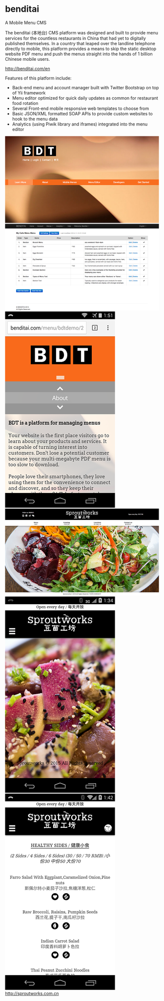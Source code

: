 # benditai
A Mobile Menu CMS

The benditai (本地台) CMS platform was designed and built to provide menu services for the countless restaurants in China that had yet to digitally published themselves.  In a country that leaped over the landline telephone directly to mobile, this platform provides a means to skip the static desktop website PDF menu and push the menus straight into the hands of 1 billion Chinese mobile users.

http://benditai.com/en

Features of this platform include:
* Back-end menu and account manager built with Twitter Bootstrap on top of Yii framework
* Menu editor optimized for quick daily updates as common for restaurant food rotation
* Several Front-end mobile responsive web templates to choose from
* Basic JSON/XML formatted SOAP APIs to provide custom websites to hook to the menu data
* Analytics (using Piwik library and iframes) integrated into the menu editor

![main](/screenshots/main.png)
![editor](/screenshots/editor.png)
![mobile](/screenshots/mobile.png)
![responsive web view](/screenshots/sproutworks_web.png)
![responsive mobile view](/screenshots/sproutworks_mobile.png)
![responsive mobile menu](/screenshots/sproutworks_menu.png)
http://sproutworks.com.cn
